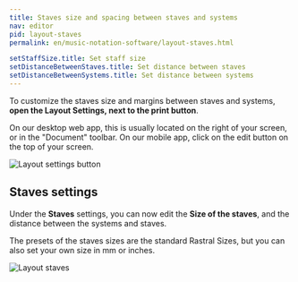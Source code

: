 ```yaml
---
title: Staves size and spacing between staves and systems
nav: editor
pid: layout-staves
permalink: en/music-notation-software/layout-staves.html

setStaffSize.title: Set staff size
setDistanceBetweenStaves.title: Set distance between staves
setDistanceBetweenSystems.title: Set distance between systems
---
```


To customize the staves size and margins between staves and systems, **open the Layout Settings, next to the print button**.

On our desktop web app, this is usually located on the right of your screen, or in the "Document" toolbar. On our mobile app, click on the edit button on the top of your screen.

![Layout settings button](/help/assets/img/editor/toolbar-print-layout.png)

## Staves settings

Under the **Staves** settings, you can now edit the **Size of the staves**, and the distance between the systems and staves.

The presets of the staves sizes are the standard Rastral Sizes, but you can also set your own size in mm or inches.

![Layout staves](/help/assets/img/editor/layout-staves.png)

